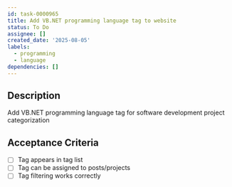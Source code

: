 ```yaml
---
id: task-0000965
title: Add VB.NET programming language tag to website
status: To Do
assignee: []
created_date: '2025-08-05'
labels:
  - programming
  - language
dependencies: []
---
```


## Description

Add VB.NET programming language tag for software development project categorization

## Acceptance Criteria

- [ ] Tag appears in tag list
- [ ] Tag can be assigned to posts/projects
- [ ] Tag filtering works correctly
